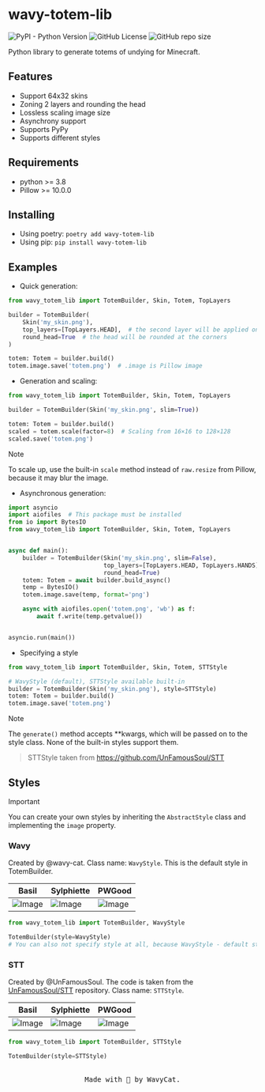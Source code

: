 # wavy-totem-lib

![PyPI - Python Version](https://img.shields.io/pypi/pyversions/wavy-totem-lib?style=for-the-badge&logo=Python&logoColor=white&label=Version&labelColor=1A222E&color=242B36&cacheSeconds=0)
![GitHub License](https://img.shields.io/github/license/wavy-cat/wavy-totem-lib?style=for-the-badge&labelColor=1A222E&color=242B36)
![GitHub repo size](https://img.shields.io/github/repo-size/wavy-cat/wavy-totem-lib?style=for-the-badge&logo=github&logoColor=white&labelColor=1A222E&color=242B36&cacheSeconds=0)

Python library to generate totems of undying for Minecraft.

## Features

* Support 64x32 skins
* Zoning 2 layers and rounding the head
* Lossless scaling image size
* Asynchrony support
* Supports PyPy
* Supports different styles

## Requirements

* python >= 3.8
* Pillow >= 10.0.0

## Installing

* Using poetry: `poetry add wavy-totem-lib`
* Using pip: `pip install wavy-totem-lib`

## Examples

* Quick generation:

```python
from wavy_totem_lib import TotemBuilder, Skin, Totem, TopLayers

builder = TotemBuilder(
    Skin('my_skin.png'),
    top_layers=[TopLayers.HEAD],  # the second layer will be applied only to the head
    round_head=True  # the head will be rounded at the corners
)

totem: Totem = builder.build()
totem.image.save('totem.png')  # .image is Pillow image
```

* Generation and scaling:

```python
from wavy_totem_lib import TotemBuilder, Skin, Totem, TopLayers

builder = TotemBuilder(Skin('my_skin.png', slim=True))

totem: Totem = builder.build()
scaled = totem.scale(factor=8)  # Scaling from 16×16 to 128×128
scaled.save('totem.png')
```

> [!NOTE]
> To scale up, use the built-in `scale` method instead of `raw.resize` from Pillow, because it may blur the image.

* Asynchronous generation:

```python
import asyncio
import aiofiles  # This package must be installed
from io import BytesIO
from wavy_totem_lib import TotemBuilder, Skin, Totem, TopLayers


async def main():
    builder = TotemBuilder(Skin('my_skin.png', slim=False),
                           top_layers=[TopLayers.HEAD, TopLayers.HANDS],
                           round_head=True)
    totem: Totem = await builder.build_async()
    temp = BytesIO()
    totem.image.save(temp, format='png')

    async with aiofiles.open('totem.png', 'wb') as f:
        await f.write(temp.getvalue())


asyncio.run(main())
```

* Specifying a style

```python
from wavy_totem_lib import TotemBuilder, Skin, Totem, STTStyle

# WavyStyle (default), STTStyle available built-in
builder = TotemBuilder(Skin('my_skin.png'), style=STTStyle)
totem: Totem = builder.build()
totem.image.save('totem.png')
```

> [!NOTE]
> The `generate()` method accepts **kwargs, which will be passed on to the style class. None of the built-in styles
> support them.

> STTStyle taken from https://github.com/UnFamousSoul/STT

## Styles

> [!IMPORTANT]
> You can create your own styles by inheriting the `AbstractStyle` class and implementing the `image` property.

### Wavy

Created by @wavy-cat.
Class name: `WavyStyle`.
This is the default style in TotemBuilder.

| Basil                                                                                          | Sylphiette                                                                                          | PWGood                                                                                          |
|------------------------------------------------------------------------------------------------|-----------------------------------------------------------------------------------------------------|-------------------------------------------------------------------------------------------------|
| ![Image](https://raw.githubusercontent.com/wavy-cat/wavy-totem-lib/main/assets/basil_wavy.png) | ![Image](https://raw.githubusercontent.com/wavy-cat/wavy-totem-lib/main/assets/sylphiette_wavy.png) | ![Image](https://raw.githubusercontent.com/wavy-cat/wavy-totem-lib/main/assets/pwgood_wavy.png) |

```python
from wavy_totem_lib import TotemBuilder, WavyStyle

TotemBuilder(style=WavyStyle)
# You can also not specify style at all, because WavyStyle - default style
```

### STT

Created by @UnFamousSoul.
The code is taken from the [UnFamousSoul/STT](https://github.com/UnFamousSoul/STT) repository.
Class name: `STTStyle`.

| Basil                                                                                         | Sylphiette                                                                                         | PWGood                                                                                         |
|-----------------------------------------------------------------------------------------------|----------------------------------------------------------------------------------------------------|------------------------------------------------------------------------------------------------|
| ![Image](https://raw.githubusercontent.com/wavy-cat/wavy-totem-lib/main/assets/basil_stt.png) | ![Image](https://raw.githubusercontent.com/wavy-cat/wavy-totem-lib/main/assets/sylphiette_stt.png) | ![Image](https://raw.githubusercontent.com/wavy-cat/wavy-totem-lib/main/assets/pwgood_stt.png) |

```python
from wavy_totem_lib import TotemBuilder, STTStyle

TotemBuilder(style=STTStyle)
```

<p align="center">
<br>
<samp>
Made with 💚 by WavyCat.
</samp>
</p>